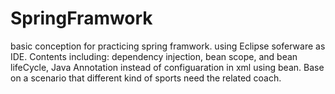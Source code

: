 # SpringFramwork
basic conception for practicing spring framwork. using Eclipse soferware as IDE. 
Contents including: dependency injection, bean scope, and bean lifeCycle, Java Annotation instead of configuaration in xml using bean. 
Base on a scenario that different kind of sports need the related coach. 
